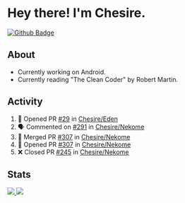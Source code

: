 # Hey there! I'm Chesire.

[![Github Badge](https://img.shields.io/badge/-Github-000?style=flat-square&logo=Github&logoColor=white&link=https://github.com/chesire)](https://github.com/chesire)

## About
<!-- Uses https://github.com/Chesire/natemoo-re -->
* Currently working on Android.
* Currently reading "The Clean Coder" by Robert Martin.
<!--
* Currently listening to: 
<a href="https://natemoo-re-iirbxe7wf.vercel.app/now-playing?open">
    <img src="https://natemoo-re-iirbxe7wf.vercel.app/now-playing" width="256" height="64" alt="Now Playing">
</a>  
-->

## Activity
<!-- Uses https://github.com/jamesgeorge007/github-activity-readme -->
<!--START_SECTION:activity-->
1. 💪 Opened PR [#29](https://github.com/Chesire/Eden/pull/29) in [Chesire/Eden](https://github.com/Chesire/Eden)
2. 🗣 Commented on [#291](https://github.com/Chesire/Nekome/issues/291) in [Chesire/Nekome](https://github.com/Chesire/Nekome)
3. 🎉 Merged PR [#307](https://github.com/Chesire/Nekome/pull/307) in [Chesire/Nekome](https://github.com/Chesire/Nekome)
4. 💪 Opened PR [#307](https://github.com/Chesire/Nekome/pull/307) in [Chesire/Nekome](https://github.com/Chesire/Nekome)
5. ❌ Closed PR [#245](https://github.com/Chesire/Nekome/pull/245) in [Chesire/Nekome](https://github.com/Chesire/Nekome)
<!--END_SECTION:activity-->

## Stats
<a href="https://github-readme-stats.vercel.app/api/top-langs/?username=chesire&theme=tokyonight">
    <img src="https://github-readme-stats.vercel.app/api/top-langs/?username=chesire&layout=compact&theme=tokyonight" >
</a>
<a href="https://github-readme-stats.vercel.app/api?username=chesire&show_icons=true&theme=tokyonight">
    <img src="https://github-readme-stats.vercel.app/api?username=chesire&show_icons=true&theme=tokyonight" >
</a>  
